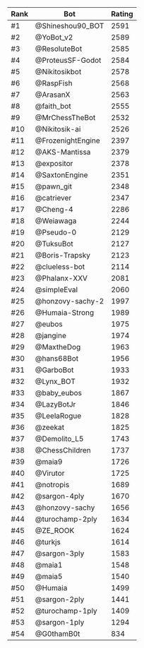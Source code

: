 Rank|Bot|Rating
---|---|---
#1|@Shineshou90_BOT|2591
#2|@YoBot_v2|2589
#3|@ResoluteBot|2585
#4|@ProteusSF-Godot|2584
#5|@Nikitosikbot|2578
#6|@RaspFish|2568
#7|@ArasanX|2563
#8|@faith_bot|2555
#9|@MrChessTheBot|2532
#10|@Nikitosik-ai|2526
#11|@FrozenightEngine|2397
#12|@AKS-Mantissa|2379
#13|@expositor|2378
#14|@SaxtonEngine|2351
#15|@pawn_git|2348
#16|@catriever|2347
#17|@Cheng-4|2286
#18|@Weiawaga|2244
#19|@Pseudo-0|2129
#20|@TuksuBot|2127
#21|@Boris-Trapsky|2123
#22|@clueless-bot|2114
#23|@Phalanx-XXV|2081
#24|@simpleEval|2060
#25|@honzovy-sachy-2|1997
#26|@Humaia-Strong|1989
#27|@eubos|1975
#28|@jangine|1974
#29|@MaxtheDog|1963
#30|@hans68Bot|1956
#31|@GarboBot|1933
#32|@Lynx_BOT|1932
#33|@baby_eubos|1867
#34|@LazyBotJr|1846
#35|@LeelaRogue|1828
#36|@zeekat|1825
#37|@Demolito_L5|1743
#38|@ChessChildren|1737
#39|@maia9|1726
#40|@Virutor|1725
#41|@notropis|1689
#42|@sargon-4ply|1670
#43|@honzovy-sachy|1656
#44|@turochamp-2ply|1634
#45|@ZE_ROOK|1624
#46|@turkjs|1614
#47|@sargon-3ply|1583
#48|@maia1|1548
#49|@maia5|1540
#50|@Humaia|1499
#51|@sargon-2ply|1441
#52|@turochamp-1ply|1409
#53|@sargon-1ply|1294
#54|@G0thamB0t|834
